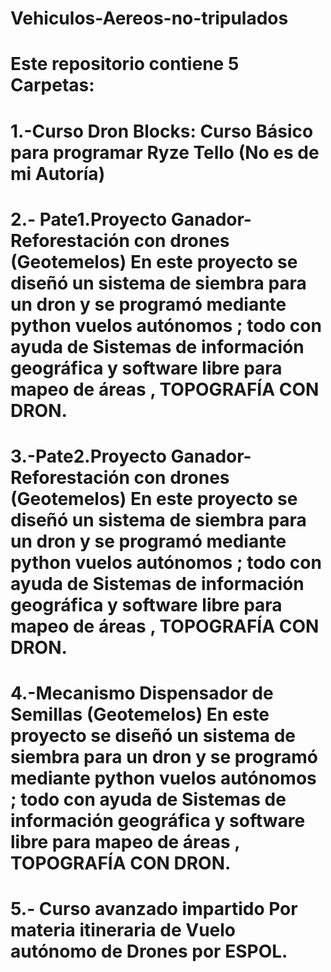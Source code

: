 # Vehiculos-Aereos-no-tripulados
# Este repositorio contiene 5 Carpetas:
# 1.-Curso Dron Blocks: Curso Básico para programar Ryze Tello (No es de mi Autoría)
# 2.- Pate1.Proyecto Ganador-Reforestación con drones (Geotemelos) En este proyecto se diseñó un sistema de siembra para un dron y se programó mediante python vuelos autónomos ;  todo con ayuda de Sistemas de información geográfica y software libre para mapeo de áreas , TOPOGRAFÍA CON DRON.
# 3.-Pate2.Proyecto Ganador-Reforestación con drones (Geotemelos) En este proyecto se diseñó un sistema de siembra para un dron y se programó mediante python vuelos autónomos ;  todo con ayuda de Sistemas de información geográfica y software libre para mapeo de áreas , TOPOGRAFÍA CON DRON.
# 4.-Mecanismo Dispensador de Semillas (Geotemelos) En este proyecto se diseñó un sistema de siembra para un dron y se programó mediante python vuelos autónomos ;  todo con ayuda de Sistemas de información geográfica y software libre para mapeo de áreas , TOPOGRAFÍA CON DRON.
# 5.- Curso avanzado impartido Por materia itineraria de Vuelo autónomo de Drones por ESPOL.
